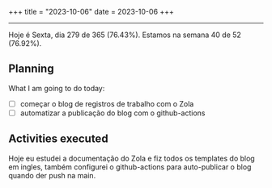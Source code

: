 +++
title = "2023-10-06"
date = 2023-10-06
+++

---

Hoje é Sexta, dia 279 de 365 (76.43%). Estamos na semana 40 de 52 (76.92%). 

## Planning

What I am going to do today: 

- [ ] começar o blog de registros de trabalho com o Zola
- [ ] automatizar a publicação do blog com o github-actions

## Activities executed

Hoje eu estudei a documentação do Zola e fiz todos os templates do blog em ingles, também configurei o github-actions para auto-publicar o blog quando der push na main.